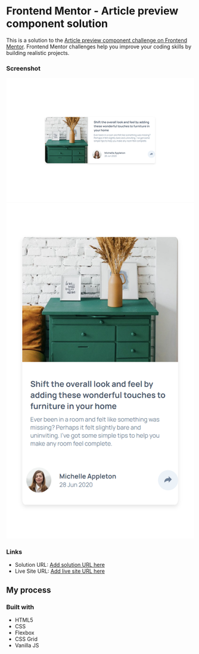 # Frontend Mentor - Article preview component solution

This is a solution to the [Article preview component challenge on Frontend Mentor](https://www.frontendmentor.io/challenges/article-preview-component-dYBN_pYFT). Frontend Mentor challenges help you improve your coding skills by building realistic projects. 


### Screenshot

![](./desktop.png)
![](./mobile.png)



### Links

- Solution URL: [Add solution URL here](https://github.com/Stephanie0905/Article_component.git)
- Live Site URL: [Add live site URL here](https://stephanie0905.github.io/Article_component/)

## My process

### Built with

- HTML5 
- CSS 
- Flexbox
- CSS Grid
- Vanilla JS

